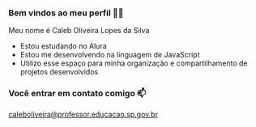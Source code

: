 ### Bem vindos ao meu perfil 💙🏀

Meu nome é Caleb Oliveira Lopes da Silva

- Estou estudando no Alura
- Estou me desenvolvendo na linguagem de JavaScript
- Utilizo esse espaço para minha organização e compartilhamento de projetos desenvolvidos

### Você entrar em contato comigo 📫

caleboliveira@professor.educacao.sp.gov.br

